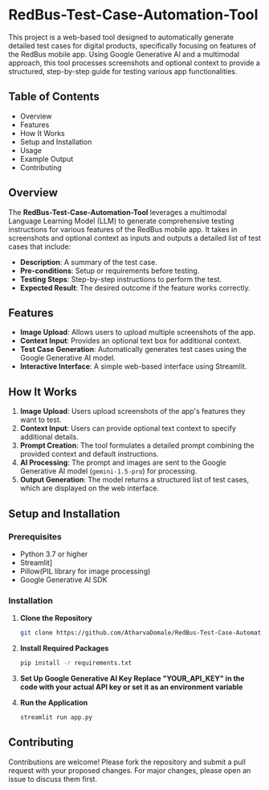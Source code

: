 # RedBus-Test-Case-Automation-Tool

This project is a web-based tool designed to automatically generate detailed test cases for digital products, specifically focusing on features of the RedBus mobile app. Using Google Generative AI and a multimodal approach, this tool processes screenshots and optional context to provide a structured, step-by-step guide for testing various app functionalities.

## Table of Contents
- Overview
- Features
- How It Works
- Setup and Installation
- Usage
- Example Output
- Contributing

## Overview

The **RedBus-Test-Case-Automation-Tool** leverages a multimodal Language Learning Model (LLM) to generate comprehensive testing instructions for various features of the RedBus mobile app. It takes in screenshots and optional context as inputs and outputs a detailed list of test cases that include:

- **Description**: A summary of the test case.
- **Pre-conditions**: Setup or requirements before testing.
- **Testing Steps**: Step-by-step instructions to perform the test.
- **Expected Result**: The desired outcome if the feature works correctly.

## Features

- **Image Upload**: Allows users to upload multiple screenshots of the app.
- **Context Input**: Provides an optional text box for additional context.
- **Test Case Generation**: Automatically generates test cases using the Google Generative AI model.
- **Interactive Interface**: A simple web-based interface using Streamlit.

## How It Works

1. **Image Upload**: Users upload screenshots of the app's features they want to test.
2. **Context Input**: Users can provide optional text context to specify additional details.
3. **Prompt Creation**: The tool formulates a detailed prompt combining the provided context and default instructions.
4. **AI Processing**: The prompt and images are sent to the Google Generative AI model (`gemini-1.5-pro`) for processing.
5. **Output Generation**: The model returns a structured list of test cases, which are displayed on the web interface.

## Setup and Installation

### Prerequisites

- Python 3.7 or higher
- Streamlit]
- Pillow(PIL library for image processing)
- Google Generative AI SDK

### Installation

1. **Clone the Repository**
   ```bash
   git clone https://github.com/AtharvaDomale/RedBus-Test-Case-Automation-Tool.git

2. **Install Required Packages**
   ```bash
   pip install -r requirements.txt

3. **Set Up Google Generative AI Key Replace "YOUR_API_KEY" in the code with your actual API key or set it as an environment variable**
  
2. **Run the Application**
   ```bash
   streamlit run app.py
## Contributing
  Contributions are welcome! 
  Please fork the repository and submit a pull request with your proposed changes. For major changes, please open an issue to discuss them first.
